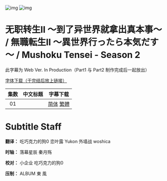 ![img](https://p.inari.site/kitauji/pigeon/%E6%97%A0%E8%81%8C%E6%B5%B7%E6%8A%A52.jpg)
![img](https://p.inari.site/kitauji/202404/05/MushokuS2Pt2.jpg)

# 无职转生Ⅱ ～到了异世界就拿出真本事～ / 無職転生Ⅱ ～異世界行ったら本気だす～ / Mushoku Tensei - Season 2

此字幕为 Web Ver. In Production（Part1 与 Part2 制作完成后一起放出） 

[字体下载（于完结后放上链接）]()

|集数|中文标题|字幕下载|
|:-:|:-:|:-:|
|01||[简体]() [繁體]()|

# Subtitle Staff

**翻译：** 吃巧克力的狗0  恋叶露  Yukon  外墙战  woshica 

**时轴：** 落幕星辰  秦月殇

**校对：** 小企业  吃巧克力的狗0
 
**压制：** ALBUM  東 風